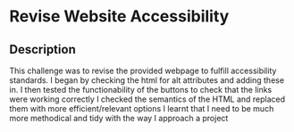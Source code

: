 # Revise Website Accessibility

## Description

This challenge was to revise the provided webpage to fulfill accessibility standards.
I began by checking the html for alt attributes and adding these in. 
I then tested the functionability of the buttons to check that the links were working correctly
I checked the semantics of the HTML and replaced them with more efficient/relevant options
I learnt that I need to be much more methodical and tidy with the way I approach a project